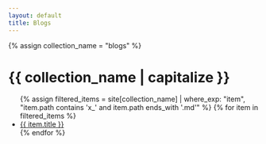 ```yaml
---
layout: default
title: Blogs
---
```


{% assign collection_name = "blogs" %}  
<h1>{{ collection_name | capitalize }}</h1> 
<ul>
  {% assign filtered_items = site[collection_name] | where_exp: "item", "item.path contains 'x_' and item.path ends_with '.md'" %}
  {% for item in filtered_items %}
    <li><a href="{{ item.url | relative_url }}">{{ item.title }}</a></li>
  {% endfor %}
</ul>
